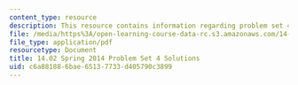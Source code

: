 ```yaml
---
content_type: resource
description: This resource contains information regarding problem set 4 solution.
file: /media/https%3A/open-learning-course-data-rc.s3.amazonaws.com/14-02-principles-of-macroeconomics-spring-2014/c6a881886bae65137733d405790c3899_MIT14_02S14_pset4_sols.pdf
file_type: application/pdf
resourcetype: Document
title: 14.02 Spring 2014 Problem Set 4 Solutions
uid: c6a88188-6bae-6513-7733-d405790c3899
---
```


